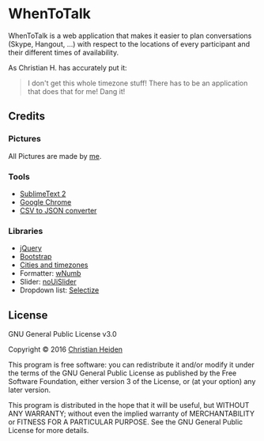 # WhenToTalk

WhenToTalk is a web application that makes it easier to plan conversations (Skype, Hangout, ...) with respect to the locations of every participant and their different times of availability.

As Christian H. has accurately put it:
> I don't get this whole timezone stuff! There has to be an application that does that for me! Dang it!


## Credits
### Pictures
All Pictures are made by [me][github].

### Tools
* [SublimeText 2][sublime]
* [Google Chrome][chrome]
* [CSV to JSON converter][csvjson]

### Libraries
* [jQuery][jquery]
* [Bootstrap][bootstrap]
* [Cities and timezones][cities]
* Formatter: [wNumb][wnumb]
* Slider: [noUiSlider][nouislider]
* Dropdown list: [Selectize][selectize]


## License
GNU General Public License v3.0

Copyright &copy; 2016  [Christian Heiden][github]

This program is free software: you can redistribute it and/or modify
it under the terms of the GNU General Public License as published by
the Free Software Foundation, either version 3 of the License, or
(at your option) any later version.

This program is distributed in the hope that it will be useful,
but WITHOUT ANY WARRANTY; without even the implied warranty of
MERCHANTABILITY or FITNESS FOR A PARTICULAR PURPOSE.  See the
GNU General Public License for more details.



[jquery]:http://jquery.com/
[nouislider]:http://refreshless.com/nouislider/
[cities]:http://www.citytimezones.info/
[selectize]:http://selectize.github.io/selectize.js/
[bootstrap]:http://getbootstrap.com/
[github]:https://github.com/BobMcFry
[sublime]:http://www.sublimetext.com/2
[chrome]:https://www.google.com/chrome/
[csvjson]:http://www.convertcsv.com/csv-to-json.htm
[wnumb]:http://refreshless.com/wnumb/